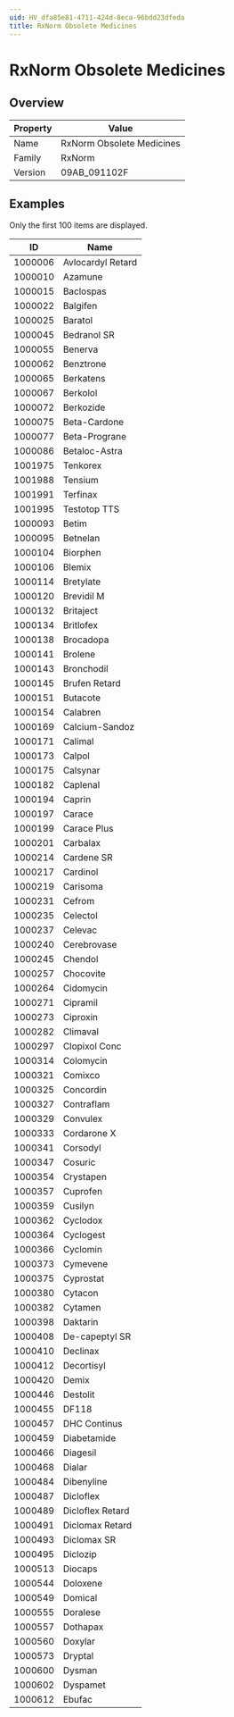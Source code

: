 ```yaml
---
uid: HV_dfa85e81-4711-424d-8eca-96bdd23dfeda
title: RxNorm Obsolete Medicines
---
```


# RxNorm Obsolete Medicines

## Overview

Property|Value
---|--- 
Name|RxNorm Obsolete Medicines 
Family|RxNorm 
Version|09AB_091102F

## Examples

Only the first 100 items are displayed. 

ID|Name
---|--- 
1000006|Avlocardyl Retard 
1000010|Azamune 
1000015|Baclospas 
1000022|Balgifen 
1000025|Baratol 
1000045|Bedranol SR 
1000055|Benerva 
1000062|Benztrone 
1000065|Berkatens 
1000067|Berkolol 
1000072|Berkozide 
1000075|Beta-Cardone 
1000077|Beta-Prograne 
1000086|Betaloc-Astra 
1001975|Tenkorex 
1001988|Tensium 
1001991|Terfinax 
1001995|Testotop TTS 
1000093|Betim 
1000095|Betnelan 
1000104|Biorphen 
1000106|Blemix 
1000114|Bretylate 
1000120|Brevidil M 
1000132|Britaject 
1000134|Britlofex 
1000138|Brocadopa 
1000141|Brolene 
1000143|Bronchodil 
1000145|Brufen Retard 
1000151|Butacote 
1000154|Calabren 
1000169|Calcium-Sandoz 
1000171|Calimal 
1000173|Calpol 
1000175|Calsynar 
1000182|Caplenal 
1000194|Caprin 
1000197|Carace 
1000199|Carace Plus 
1000201|Carbalax 
1000214|Cardene SR 
1000217|Cardinol 
1000219|Carisoma 
1000231|Cefrom 
1000235|Celectol 
1000237|Celevac 
1000240|Cerebrovase 
1000245|Chendol 
1000257|Chocovite 
1000264|Cidomycin 
1000271|Cipramil 
1000273|Ciproxin 
1000282|Climaval 
1000297|Clopixol Conc 
1000314|Colomycin 
1000321|Comixco 
1000325|Concordin 
1000327|Contraflam 
1000329|Convulex 
1000333|Cordarone X 
1000341|Corsodyl 
1000347|Cosuric 
1000354|Crystapen 
1000357|Cuprofen 
1000359|Cusilyn 
1000362|Cyclodox 
1000364|Cyclogest 
1000366|Cyclomin 
1000373|Cymevene 
1000375|Cyprostat 
1000380|Cytacon 
1000382|Cytamen 
1000398|Daktarin 
1000408|De-capeptyl SR 
1000410|Declinax 
1000412|Decortisyl 
1000420|Demix 
1000446|Destolit 
1000455|DF118 
1000457|DHC Continus 
1000459|Diabetamide 
1000466|Diagesil 
1000468|Dialar 
1000484|Dibenyline 
1000487|Dicloflex 
1000489|Dicloflex Retard 
1000491|Diclomax Retard 
1000493|Diclomax SR 
1000495|Diclozip 
1000513|Diocaps 
1000544|Doloxene 
1000549|Domical 
1000555|Doralese 
1000557|Dothapax 
1000560|Doxylar 
1000573|Dryptal 
1000600|Dysman 
1000602|Dyspamet 
1000612|Ebufac